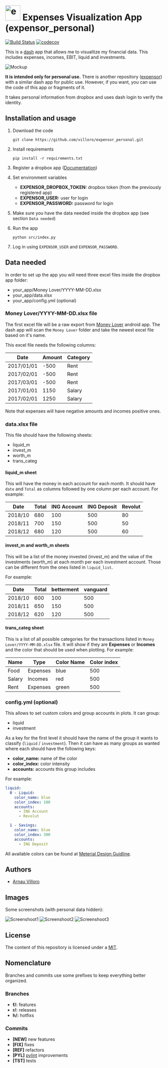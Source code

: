 # <img src="assets/logo.png" alt="expensor_personal" width="48px"/> Expenses Visualization App (expensor_personal)
[![Build Status](https://travis-ci.com/villoro/expensor_personal.svg?branch=master)](https://travis-ci.com/villoro/expensor_personal)
[![codecov](https://codecov.io/gh/villoro/expensor_personal/branch/master/graph/badge.svg)](https://codecov.io/gh/villoro/expensor_personal)

This is a [dash](https://plot.ly/products/dash/) app that allows me to visualitze my financial data. This includes expenses, incomes, EBIT, liquid and investments.

![Mockup](images/mockup.png)

**It is intended only for personal use.** There is another repository ([expensor](https://github.com/villoro/expensor)) with a similar dash app for public use. However, if you want, you can use the code of this app or fragments of it.

It takes personal information from dropbox and uses dash login to verify the identity.

## Installation and usage
1. Download the code 

    ```git clone https://github.com/villoro/expensor_personal.git```

2. Install requirements

    ```pip install -r requirements.txt```

3. Register a dropbox app ([Documentation](https://www.dropbox.com/developers/reference/oauth-guide))

4. Set environment variables
    - **EXPENSOR_DROPBOX_TOKEN:** dropbox token (from the previously registered app)
    - **EXPENSOR_USER:** user for login
    - **EXPENSOR_PASSWORD:** password for login

5. Make sure you have the data needed inside the dropbox app (see section `Data needed`)

6. Run the app

    ```python src/index.py```

7. Log in using `EXPENSOR_USER` and `EXPENSOR_PASSWORD`.

## Data needed
In order to set up the app you will need three excel files inside the dropbox app folder:
* your_app/Money Lover/YYYY-MM-DD.xlsx
* your_app/data.xlsx
* your_app/config.yml (optional)


### Money Lover/YYYY-MM-DD.xlsx file
The first excel file will be a raw export from [Money Lover](https://moneylover.me/) android app. The dash app will scan the `Money Lover` folder and take the newest excel file based on it's name.

This excel file needs the following columns:

| Date       | Amount | Category |
|------------|--------|----------|
| 2017/01/01 | -500   | Rent     |
| 2017/02/01 | -500   | Rent     |
| 2017/03/01 | -500   | Rent     |
| 2017/01/01 | 1150   | Salary   |
| 2017/02/01 | 1250   | Salary   |

Note that expenses will have negative amounts and incomes positive ones.

### data.xlsx file
This file should have the following sheets:
* liquid_m
* invest_m
* worth_m
* trans_categ

#### liquid_m sheet
This will have the money in each account for each month. It should have `date` and `Total` as columns followed by one column per each account. For example:

| Date    | Total | ING Account | ING Deposit | Revolut |
|---------|-------|-------------|-------------|---------|
| 2018/10 | 680   | 100         | 500         | 80      |
| 2018/11 | 700   | 150         | 500         | 50      |
| 2018/12 | 680   | 120         | 500         | 60      |

#### invest_m and worth_m sheets
This will be a list of the money invested (invest_m) and the value of the investments (worth_m) at each month per each investment account. Those can be different from the ones listed in `liquid_list`.

For example:

| Date    | Total | betterment | vanguard |
|---------|-------|------------|----------|
| 2018/10 | 600   | 100        | 500      |
| 2018/11 | 650   | 150        | 500      |
| 2018/12 | 620   | 120        | 500      |

#### trans_categ sheet
This is a list of all possible categories for the transactions listed in `Money Lover/YYYY-MM-DD.xlsx` file. It will show if they are **Expenses** or **Incomes** and the color that should be used when plotting. For example:

| Name   | Type     | Color Name | Color index |
|--------|----------|------------|-------------|
|  Food  | Expenses | blue       | 500         |
| Salary | Incomes  | red        | 500         |
|  Rent  | Expenses | green      | 500         |

### config.yml (optional)
This allows to set custom colors and group accounts in plots. It can group:
* liquid
* investment

As a key for the first level it should have the name of the group it wants to classify (`liquid` / `investment`). Then it can have as many groups as wanted where each should have the following keys:
* **color_name:** name of the color
* **color_index:** color intensity
* **accounts:** accounts this group includes

For example:

```yml
liquid:
  0 - Liquid:
    color_name: blue
    color_index: 100
    accounts:
      - ING Account
      - Revolut

  1 - Savings:
    color_name: blue
    color_index: 300
    accounts:
      - ING Deposit
```

All available colors can be found at [Meterial Design Guidline](https://material.io/design/color/the-color-system.html#color-usage-palettes).

## Authors
* [Arnau Villoro](villoro.com)


## Images
Some screenshots (with personal data hidden):

![Screenshoot1](images/screenshot_1.jpg)
![Screenshoot2](images/screenshot_2.jpg)
![Screenshoot3](images/screenshot_3.jpg)

## License
The content of this repository is licensed under a [MIT](https://opensource.org/licenses/MIT).

## Nomenclature
Branches and commits use some prefixes to keep everything better organized.

### Branches
* **f/:** features
* **r/:** releases
* **h/:** hotfixs

### Commits
* **[NEW]** new features
* **[FIX]** fixes
* **[REF]** refactors
* **[PYL]** [pylint](https://www.pylint.org/) improvements
* **[TST]** tests